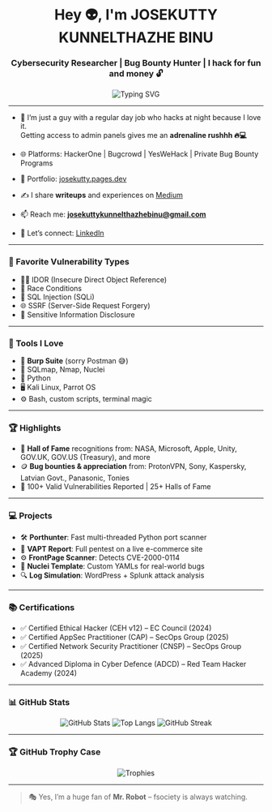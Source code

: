<h1 align="center">Hey 👽, I'm JOSEKUTTY KUNNELTHAZHE BINU</h1>
<h3 align="center">Cybersecurity Researcher | Bug Bounty Hunter | I hack for fun and money 🔓</h3>

<p align="center">
  <img src="https://readme-typing-svg.demolab.com?font=Fira+Code&pause=1000&color=F70000&width=435&lines=Night+Hacker+by+choice%2C+not+chance.;Admin+panels+are+my+adrenaline+shot+%F0%9F%94%A5;Burp+Suite+%3E+Postman+%F0%9F%98%85;IDOR+is+love%2C+SQLi+is+life;Fueled+by+caffeine+%E2%98%95%EF%B8%8F+and+cigarettes+%F0%9F%9A%AC." alt="Typing SVG" />
</p>

---

- 💼 I’m just a guy with a regular day job who hacks at night because I love it.  
  Getting access to admin panels gives me an **adrenaline rushhh 🔥💻**

- 🌐 Platforms: HackerOne | Bugcrowd | YesWeHack | Private Bug Bounty Programs  
- 📁 Portfolio: [josekutty.pages.dev](https://josekutty.pages.dev)  
- ✍️ I share **writeups** and experiences on [Medium](https://medium.com/@josekuttykunnelthazhebinu)  
- 📫 Reach me: **josekuttykunnelthazhebinu@gmail.com**  
- 🔗 Let’s connect: [LinkedIn](http://linkedin.com/in/josekutty-kunnelthazhe-binu-9b484429b)

---

### 🧠 Favorite Vulnerability Types

- 🕵️‍♂️ IDOR (Insecure Direct Object Reference)  
- 🏁 Race Conditions  
- 🐍 SQL Injection (SQLi)  
- 🌐 SSRF (Server-Side Request Forgery)  
- 🔐 Sensitive Information Disclosure  

---

### 🔧 Tools I Love

- 🧡 **Burp Suite** (sorry Postman 😅)  
- 🧪 SQLmap, Nmap, Nuclei  
- 🐍 Python  
- 🖥️ Kali Linux, Parrot OS  
- ⚙️ Bash, custom scripts, terminal magic  

---

### 🏆 Highlights

- 🎯 **Hall of Fame** recognitions from: NASA, Microsoft, Apple, Unity, GOV.UK, GOV.US (Treasury), and more  
- 🪙 **Bug bounties & appreciation** from: ProtonVPN, Sony, Kaspersky, Latvian Govt., Panasonic, Tonies  
- 📜 100+ Valid Vulnerabilities Reported | 25+ Halls of Fame  

---

### 💻 Projects

- 🛠️ **Porthunter**: Fast multi-threaded Python port scanner  
- 🧾 **VAPT Report**: Full pentest on a live e-commerce site  
- ⚙️ **FrontPage Scanner**: Detects CVE-2000-0114  
- 📂 **Nuclei Template**: Custom YAMLs for real-world bugs  
- 🔍 **Log Simulation**: WordPress + Splunk attack analysis  

---

### 📚 Certifications

- ✅ Certified Ethical Hacker (CEH v12) – EC Council (2024)  
- ✅ Certified AppSec Practitioner (CAP) – SecOps Group (2025)  
- ✅ Certified Network Security Practitioner (CNSP) – SecOps Group (2025)  
- ✅ Advanced Diploma in Cyber Defence (ADCD) – Red Team Hacker Academy (2024)  

---

### 📊 GitHub Stats

<p align="center">
  <img src="https://github-readme-stats.vercel.app/api?username=Josekutty-K&show_icons=true&theme=radical" alt="GitHub Stats" />
  <img src="https://github-readme-stats.vercel.app/api/top-langs/?username=Josekutty-K&layout=compact&theme=radical" alt="Top Langs" />
  <img src="https://streak-stats.demolab.com?user=Josekutty-K&theme=radical" alt="GitHub Streak" />
</p>

---

### 🏆 GitHub Trophy Case

<p align="center">
  <img src="https://github-profile-trophy.vercel.app/?username=Josekutty-K&theme=darkhub&margin-w=10&margin-h=10" alt="Trophies" />
</p>

---


> 🎭 Yes, I’m a huge fan of **Mr. Robot** – fsociety is always watching.  


